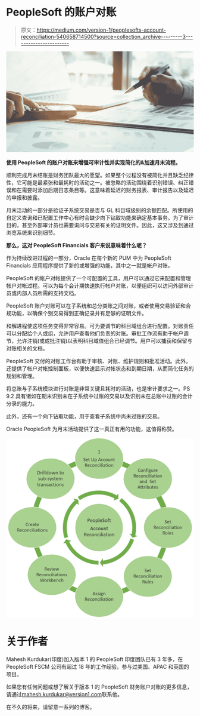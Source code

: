 # PeopleSoft 的账户对账

> 原文：<https://medium.com/version-1/peoplesofts-account-reconciliation-540658714500?source=collection_archive---------3----------------------->

![](img/9ba6c7c0e2269cc2d1a09f87b67e01f6.png)

**使用 PeopleSoft 的账户对账来增强可审计性并实现简化的&加速月末流程。**

顺利完成月末结账是财务团队最大的愿望。如果整个过程没有被简化并且缺乏纪律性，它可能是最紧张和最耗时的活动之一。被忽略的活动围绕着识别错误、纠正错误和在需要时添加后期日志条目等。这意味着延迟的财务报表、审计报告以及延迟的申报和披露。

月末活动的一部分是验证子系统交易是否与 GL 科目域级别的余额匹配。所使用的自定义查询和已配置工作中心有时会缺少向下钻取功能来确定基本事务。为了审计目的，甚至外部审计员也需要询问与交易有关的证明文件。因此，这又涉及到通过浏览系统来识别细节。

**那么，这对 PeopleSoft Financials 客户来说意味着什么呢？**

作为持续改进过程的一部分，Oracle 在每个新的 PUM 中为 PeopleSoft Financials 应用程序提供了新的或增强的功能，其中之一就是帐户对账。

PeopleSoft 的帐户对帐提供了一个可配置的工具，用户可以通过它来配置和管理帐户对帐过程。可以为每个会计期快速执行帐户对账，以便组织可以访问外部审计员或内部人员所需的支持文档。

PeopleSoft 账户对账可以在子系统和总分类账之间对账，或者使用交易验证和合规功能，以确保个别交易得到正确记录并有足够的证明文件。

和解进程使这项任务变得非常容易。可为要调节的科目域组合进行配置。对账责任可以分配给个人或组，允许用户查看他们负责的对账。审批工作流有助于帐户调节，允许注销(或成批注销)以表明科目域值组合已经调节。用户可以捕获和保留与对账相关的文档。

PeopleSoft 交付的对账工作台有助于审核、对账、维护规则和批准活动。此外，还提供了帐户对帐控制面板，以便快速显示对帐状态和到期日期，从而简化任务的规划和管理。

将总账与子系统模块进行对账是非常关键且耗时的活动，也是审计要求之一。PS 9.2 具有诸如在期末识别未在子系统中过账的交易以及识别未在总账中过账的会计分录的能力。

此外，还有一个向下钻取功能，用于查看子系统中尚未过账的交易。

Oracle PeopleSoft 为月末活动提供了这一真正有用的功能，这值得称赞。

![](img/b7fe21b4fbc68e8284058c3bb6550f75.png)

# 关于作者

Mahesh Kurdukar(印度)加入版本 1 的 PeopleSoft 印度团队已有 3 年多，在 PeopleSoft FSCM 公司有超过 18 年的工作经验，参与过美国、APAC 和英国的项目。

如果您有任何问题或想了解关于版本 1 的 PeopleSoft 财务账户对账的更多信息，请通过[mahesh.kurdukar@version1.com](mailto:mahesh.kurdukar@version1.com)联系他。

在不久的将来，请留意一系列的博客。